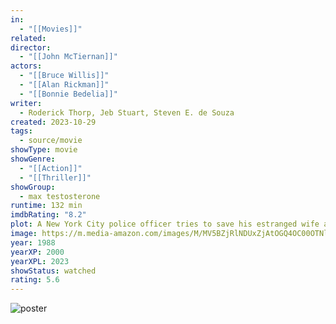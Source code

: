```yaml
---
in:
  - "[[Movies]]"
related: 
director:
  - "[[John McTiernan]]"
actors:
  - "[[Bruce Willis]]"
  - "[[Alan Rickman]]"
  - "[[Bonnie Bedelia]]"
writer:
  - Roderick Thorp, Jeb Stuart, Steven E. de Souza
created: 2023-10-29
tags:
  - source/movie
showType: movie
showGenre:
  - "[[Action]]"
  - "[[Thriller]]"
showGroup:
  - max testosterone
runtime: 132 min
imdbRating: "8.2"
plot: A New York City police officer tries to save his estranged wife and several others taken hostage by terrorists during a Christmas party at the Nakatomi Plaza in Los Angeles.
image: https://m.media-amazon.com/images/M/MV5BZjRlNDUxZjAtOGQ4OC00OTNlLTgxNmQtYTBmMDgwZmNmNjkxXkEyXkFqcGdeQXVyNzkwMjQ5NzM@._V1_SX300.jpg
year: 1988
yearXP: 2000
yearXPL: 2023
showStatus: watched
rating: 5.6
---
```

![poster](https://m.media-amazon.com/images/M/MV5BZjRlNDUxZjAtOGQ4OC00OTNlLTgxNmQtYTBmMDgwZmNmNjkxXkEyXkFqcGdeQXVyNzkwMjQ5NzM@._V1_SX300.jpg)

